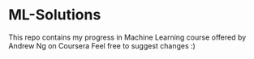 # ML-Solutions
This repo contains my progress in Machine Learning course offered by Andrew Ng on Coursera
Feel free to suggest changes :)
